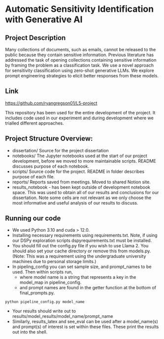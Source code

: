# Automatic Sensitivity Identification with Generative AI

## Project Description

Many collections of documents, such as emails, cannot be released to the public because they contain sensitive information. Previous literature has addressed the task of opening collections containing sensitive information by framing the problem as a classification task. We use a novel approach for sensitivity classification using zero-shot generative LLMs. We explore prompt engineering strategies to elicit better responses from these models.

## Link
https://github.com/ryangregson01/L5-project

This repository has been used for the entire development of the project. It includes code used in our experiment and during development where we trialled different approaches.

## Project Structure Overview:
* dissertation/ Source for the project dissertation
* notebooks/ The Jupyter notebooks used at the start of our project development, before we moved to more maintainable scripts. README discusses purpose of each notebook.
* scripts/ Source code for the project. README in folder describes purpose of each file.
* reports/ Reports saved from meetings. Moved to shared Notion site.
* results_notebook - has been kept outside of development notebook space. This was used to obtain all of our results and conclusions for our dissertation. Note some cells are not relevant as we only choose the most informative and useful analysis of our results to discuss.

## Running our code
* We used Python 3.10 and cuda > 12.0.
* Installing necessary requirements using requirements.txt. Note, if using our DSPy exploration scripts dspyrequirements.txt must be installed.
* You should fill out the config.py file if you wish to use Llama 2. You should also set your cache directory or remove this from models.py. (Note: This was a requirement using the undergraduate university machines due to personal storage limits.)
* In pipeling_config you can set sample size, and prompt_names to be used. Then within scripts run, 
  * where model name is a string that represents a key in the model_map in pipeline_config.
  * and prompt names are found in the getter function at the bottom of final_prompts.py.
```
python pipeline_config.py model_name
```
* Your results should write out to results/model_results/model_name/prompt_name
* Similarly, results_latex and see_eval can be used after a model_name(s) and prompt(s) of interest is set within these files. These print the results out into the shell.
